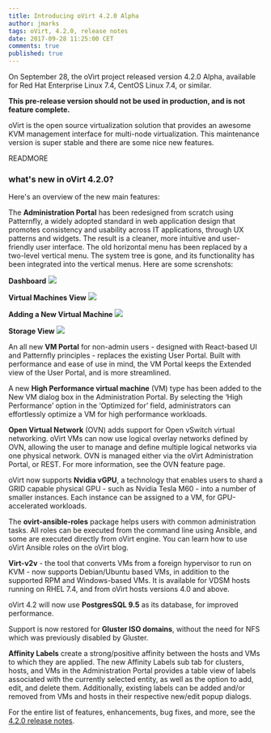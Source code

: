 ```yaml
---
title: Introducing oVirt 4.2.0 Alpha
author: jmarks
tags: oVirt, 4.2.0, release notes
date: 2017-09-28 11:25:00 CET
comments: true
published: true
---
```


On September 28, the oVirt project released version 4.2.0 Alpha, available for Red Hat Enterprise Linux 7.4, CentOS Linux 7.4, or similar.

**This pre-release version should not be used in production, and is not feature complete.**

oVirt is the open source virtualization solution that provides an awesome KVM management interface for multi-node virtualization. This maintenance version is super stable and there are some nice new features.

READMORE

### what's new in oVirt 4.2.0?

Here's an overview of the new main features:

The **Administration Portal** has been redesigned from scratch using Patternfly, a widely adopted standard in web application design that promotes consistency and usability across IT applications, through UX patterns and widgets. The result is a cleaner, more intuitive and user-friendly user interface. The old horizontal menu has been replaced by a two-level vertical menu. The system tree is gone, and its functionality has been integrated into the vertical menus. Here are some screnshots:

**Dashboard**
![](/images/blog/2017-09-19/adminportal_dashboard.png)

**Virtual Machines View**
![](/images/blog/2017-09-19/adminportal_compute_VMs.png)

**Adding a New Virtual Machine**
![](/images/blog/2017-09-19/adminportal_compute_VM_New.png)

**Storage View**
![](/images/blog/2017-09-19/adminportal_storage.png)


An all new **VM Portal** for non-admin users - designed with React-based UI and Patternfly principles - replaces the existing User Portal. Built with performance and ease of use in mind, the VM Portal keeps the Extended view of the User Portal, and is more streamlined.

A new **High Performance virtual machine** (VM) type has been added to the New VM dialog box in the Administration Portal. By selecting the ‘High Performance’ option in the ‘Optimized for’ field, administrators can effortlessly optimize a VM for high performance workloads.

**Open Virtual Network** (OVN) adds support for Open vSwitch virtual networking. oVirt VMs can now use logical overlay networks defined by OVN, allowing the user to manage and define multiple logical networks via one physical network. OVN is managed either via the oVirt Administration Portal, or REST.  For more information, see the OVN feature page.

oVirt now supports **Nvidia vGPU**, a technology that enables users to shard a GRID capable physical GPU - such as Nvidia Tesla M60 - into a number of smaller instances. Each instance can be assigned to a VM, for GPU-accelerated workloads.

The **ovirt-ansible-roles** package helps users with common administration tasks. All roles can be executed from the command line using Ansible, and some are executed directly from oVirt engine. You can learn how to use oVirt Ansible roles on the oVirt blog.

**Virt-v2v** - the tool that converts VMs from a foreign hypervisor to run on KVM - now supports Debian/Ubuntu based VMs, in addition to the supported RPM and Windows-based VMs. It is available for VDSM hosts running on RHEL 7.4, and from oVirt hosts versions 4.0 and above.

oVirt 4.2 will now use **PostgresSQL 9.5** as its database, for improved performance.


Support is now restored for **Gluster ISO domains**, without the need for NFS which was previously disabled by Gluster.

**Affinity Labels** create a strong/positive affinity between the hosts and VMs to which they are applied. The new Affinity Labels sub tab for clusters, hosts, and VMs in the Administration Portal provides a table view of labels associated with the currently selected entity, as well as the option to add, edit, and delete them. Additionally, existing labels can be added and/or removed from VMs and hosts in their respective new/edit popup dialogs.


For the entire list of features, enhancements, bug fixes, and more, see the [4.2.0 release notes](/release/4.2.0/).
